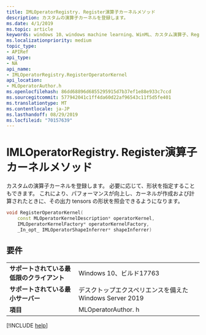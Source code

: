 ```yaml
---
title: IMLOperatorRegistry. Register演算子カーネルメソッド
description: カスタムの演算子カーネルを登録します。
ms.date: 4/1/2019
ms.topic: article
keywords: windows 10、windows machine learning、WinML、カスタム演算子、Registeroperators カーネル
ms.localizationpriority: medium
topic_type:
- APIRef
api_type:
- NA
api_name:
- IMLOperatorRegistry.RegisterOperatorKernel
api_location:
- MLOperatorAuthor.h
ms.openlocfilehash: 86dd68896d6855295915d7b37ef1e88e933c7ccd
ms.sourcegitcommit: 577942041c1ff4da60d22af96543c11f5d5fe401
ms.translationtype: MT
ms.contentlocale: ja-JP
ms.lasthandoff: 08/29/2019
ms.locfileid: "70157639"
---
```

# <a name="imloperatorregistryregisteroperatorkernel-method"></a>IMLOperatorRegistry. Register演算子カーネルメソッド

カスタムの演算子カーネルを登録します。 必要に応じて、形状を指定することもできます。  これにより、パフォーマンスが向上し、カーネルが作成および計算されたときに、その出力 tensors の形状を照会できるようになります。

```cpp
void RegisterOperatorKernel(
    const MLOperatorKernelDescription* operatorKernel,
    IMLOperatorKernelFactory* operatorKernelFactory,
    _In_opt_ IMLOperatorShapeInferrer* shapeInferrer)
```

## <a name="requirements"></a>要件

| | |
|-|-|
| **サポートされている最低限のクライアント** | Windows 10、ビルド17763 |
| **サポートされている最小サーバー** | デスクトップエクスペリエンスを備えた Windows Server 2019 |
| **項目** | MLOperatorAuthor. h |

[!INCLUDE [help](../../includes/get-help.md)]
